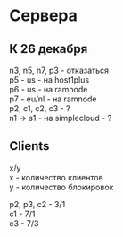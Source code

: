 Сервера
=======

К 26 декабря
------------
n3, n5, n7, p3 - отказаться  
p5 - us - на host1plus  
p6 - us - на ramnode  
p7 - eu/nl - на ramnode  
p2, c1, c2, c3 - ?  
n1 -> s1 - на simplecloud - ?  

Clients
-------
x/y  
x - количество клиентов  
y - количество блокировок  

p2, p3, c2 - 3/1  
c1 - 7/1  
c3 - 7/3  
